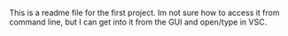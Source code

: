 This is a readme file for the first project. Im not sure how to access it from command line, but I can get into it from the GUI and open/type in VSC. 